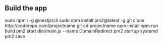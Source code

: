 <h2>Build the app</h2>
<p>sudo npm i -g @nestjs/cli
sudo npm install pm2@latest -g
git clone http://coderepo.com/projectname.git
cd projectname
npm install
npm run build
pm2 start dist/main.js --name DomainRedirect
pm2 startup systemd 
pm2 save</p>
